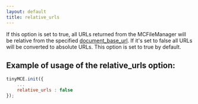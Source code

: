 ```yaml
---
layout: default
title: relative_urls
---
```


If this option is set to true, all URLs returned from the MCFileManager will be relative from the specified [document_base_url](https://www.tinymce.com/docs-3x/reference/configuration/Configuration3x@document_base_url/). If it's set to false all URLs will be converted to absolute URLs. This option is set to true by default.

## Example of usage of the relative_urls option:

```js
tinyMCE.init({
	...
	relative_urls : false
});
```
